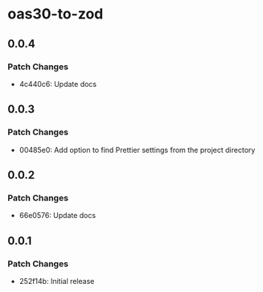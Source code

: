 # oas30-to-zod

## 0.0.4

### Patch Changes

- 4c440c6: Update docs

## 0.0.3

### Patch Changes

- 00485e0: Add option to find Prettier settings from the project directory

## 0.0.2

### Patch Changes

- 66e0576: Update docs

## 0.0.1

### Patch Changes

- 252f14b: Initial release
